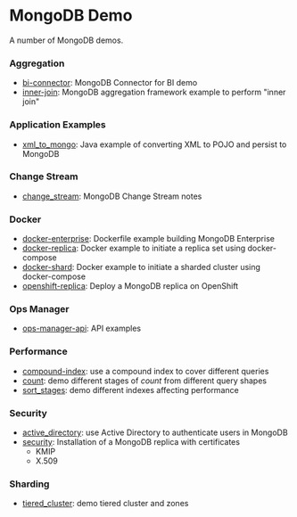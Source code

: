 # MongoDB Demo

A number of MongoDB demos.

### Aggregation
- [bi-connector](bi-connector): MongoDB Connector for BI demo
- [inner-join](inner-join): MongoDB aggregation framework example to perform "inner join"

### Application Examples
- [xml_to_mongo](xml_to_mongo): Java example of converting XML to POJO and persist to MongoDB

### Change Stream
- [change_stream](change_stream): MongoDB Change Stream notes

### Docker
- [docker-enterprise](docker-enterprise): Dockerfile example building MongoDB Enterprise
- [docker-replica](docker-replica): Docker example to initiate a replica set using docker-compose
- [docker-shard](docker-shard): Docker example to initiate a sharded cluster using docker-compose
- [openshift-replica](openshift-replica): Deploy a MongoDB replica on OpenShift

### Ops Manager
- [ops-manager-api](ops-manager-api): API examples

### Performance
- [compound-index](compound-index): use a compound index to cover different queries
- [count](count): demo different stages of _count_ from different query shapes
- [sort_stages](sort_stages): demo different indexes affecting performance

### Security
- [active_directory](active_directory): use Active Directory to authenticate users in MongoDB
- [security](security): Installation of a MongoDB replica with certificates
  - KMIP 
  - X.509

### Sharding
- [tiered_cluster](tiered_cluster): demo tiered cluster and zones
